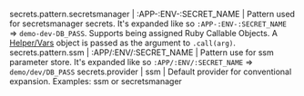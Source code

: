 secrets.pattern.secretsmanager | :APP-:ENV-:SECRET_NAME | Pattern used for secretsmanager secrets. It's expanded like so `:APP-:ENV-:SECRET_NAME` => `demo-dev-DB_PASS`. Supports being assigned Ruby Callable Objects. A [Helper/Vars](https://github.com/boltops-tools/ufo/blob/master/lib/ufo/cfn/stack/vars.rb) object is passed as the argument to `.call(arg)`.
secrets.pattern.ssm | :APP/:ENV/:SECRET_NAME | Pattern use for ssm parameter store. It's expanded like so `:APP/:ENV/:SECRET_NAME` => `demo/dev/DB_PASS`
secrets.provider | ssm | Default provider for conventional expansion. Examples: ssm or secretsmanager